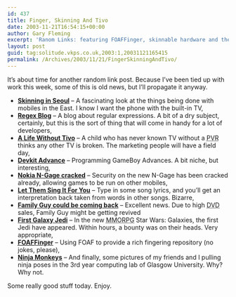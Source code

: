 ```yaml
---
id: 437
title: Finger, Skinning And Tivo
date: 2003-11-21T16:54:15+00:00
author: Gary Fleming
excerpt: 'Ranom Links: featuring FOAFFinger, skinnable hardware and the impact of tivo'
layout: post
guid: tag:solitude.vkps.co.uk,2003:1,20031121165415
permalink: /Archives/2003/11/21/FingerSkinningAndTivo/
---
```

It&#8217;s about time for another random link post. Because I&#8217;ve been tied up with work this week, some of this is old news, but I&#8217;ll propagate it anyway.

  * **[Skinning in Seoul](http://www.thefeature.com/article?articleid=100220)** &#8211; A fascinating look at the things being done with mobiles in the East. I know I want the phone with the built-in TV,
  * **[Regex Blog](http://www.regexblogs.com/)** &#8211; A blog about regular expressions. A bit of a dry subject, certainly, but this is the sort of thing that will come in handy for a lot of developers,
  * **[A Life Without Tivo](http://www.kokogiak.com/gedankengang/default.asp#1111200389)** &#8211; A child who has never known TV without a <acronym title="Personal Video Recorder">PVR</acronym> thinks any other TV is broken. The marketing people will have a field day,
  * **[Devkit Advance](http://linux.oreillynet.com/pub/a/linux/2003/11/06/devkit_advance.html)** &#8211; Programming GameBoy Advances. A bit niche, but interesting,
  * **[Nokia N-Gage cracked](http://games.slashdot.org/games/03/11/11/177247.shtml?tid=100&tid=127&tid=137&tid=186)** &#8211; Security on the new N-Gage has been cracked already, allowing games to be run on other mobiles,
  * **[Let Them Sing It For You](http://www.sr.se/cgi-bin/p1/src/sing/default.asp)** &#8211; Type in some song lyrics, and you&#8217;ll get an interpretation back taken from words in other songs. Bizarre,
  * **[Family Guy could be coming back](http://www.usatoday.com/life/television/news/2003-11-18-family-guy_x.htm)** &#8211; Excellent news. Due to high <acronym title="Digital Video Disc">DVD</acronym> sales, Family Guy might be getting revived
  * **[First Galaxy Jedi](http://www.gamespot.com/pc/rpg/starwarsgalaxiesaned/news_6081665.html)** &#8211; In the new <acronym title="Massively Multiplayer Online Role Playing Game">MMORPG</acronym> Star Wars: Galaxies, the first Jedi have appeared. Within hours, a bounty was on their heads. Very appropriate,
  * **[<acronym title="Friend of a Friend vocabulary">FOAF</acronym>Finger](http://rdfweb.org/people/damian/foaffinger/)** &#8211; Using FOAF to provide a rich fingering repository (no jokes, please),
  * **[Ninja Monkeys](http://www.iratescotsman.com/index.php/university/ninja_monkeys.html)** &#8211; And finally, some pictures of my friends and I pulling ninja poses in the 3rd year computing lab of Glasgow University. Why? Why not.

Some really good stuff today. Enjoy.